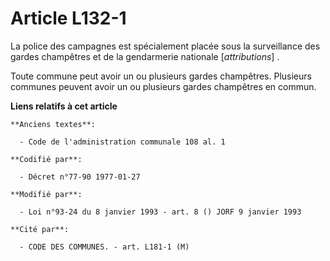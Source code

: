# Article L132-1

La police des campagnes est spécialement placée sous la surveillance des gardes champêtres et de la gendarmerie nationale
[*attributions*] .

Toute commune peut avoir un ou plusieurs gardes champêtres. Plusieurs communes peuvent avoir un ou plusieurs gardes
champêtres en commun.

**Liens relatifs à cet article**

	**Anciens textes**:

	  - Code de l'administration communale 108 al. 1

	**Codifié par**:

	  - Décret n°77-90 1977-01-27

	**Modifié par**:

	  - Loi n°93-24 du 8 janvier 1993 - art. 8 () JORF 9 janvier 1993

	**Cité par**:

	  - CODE DES COMMUNES. - art. L181-1 (M)
